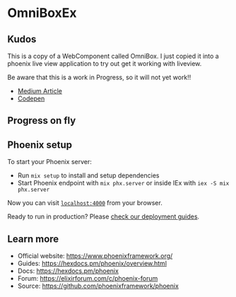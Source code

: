 # OmniBoxEx

## Kudos

This is a copy of a WebComponent called
OmniBox. I just copied it into a phoenix
live view application to try out get it
working with liveview.

Be aware that this is a work in Progress, so it will not yet work!!

* [Medium Article](https://medium.com/cto-as-a-service/the-autocomplete-box-reinvented-for-the-modern-web-2848430df1e9)
* [Codepen](https://codepen.io/mvneerven/pen/JjqodYJ)

## Progress on fly



## Phoenix setup

To start your Phoenix server:

  * Run `mix setup` to install and setup dependencies
  * Start Phoenix endpoint with `mix phx.server` or inside IEx with `iex -S mix phx.server`

Now you can visit [`localhost:4000`](http://localhost:4000) from your browser.

Ready to run in production? Please [check our deployment guides](https://hexdocs.pm/phoenix/deployment.html).

## Learn more

  * Official website: https://www.phoenixframework.org/
  * Guides: https://hexdocs.pm/phoenix/overview.html
  * Docs: https://hexdocs.pm/phoenix
  * Forum: https://elixirforum.com/c/phoenix-forum
  * Source: https://github.com/phoenixframework/phoenix
